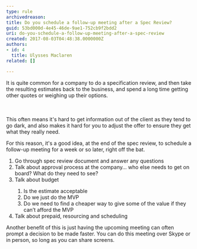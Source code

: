 ```yaml
---
type: rule
archivedreason: 
title: Do you schedule a follow-up meeting after a Spec Review?
guid: 53bd000d-4e45-46de-9ae1-752cb9f2bdd2
uri: do-you-schedule-a-follow-up-meeting-after-a-spec-review
created: 2017-08-03T04:48:38.0000000Z
authors:
- id: 4
  title: Ulysses Maclaren
related: []

---
```



It is quite common for&#160;a company to do a specification​ review, and then take the resulting estimates back to the business,&#160;and spend a long time getting other quotes or weighing up their options.<br>
<br><excerpt class='endintro'></excerpt><br>
<p>This often means it's hard to get information out of the client as they tend to go dark, and also makes it hard for you to adjust the offer to ensure they get what they really need.&#160;<br></p><p>For this reason, it's a good idea, at the end of the spec review, to schedule a follow-up meeting for a week or so later, right off the bat.&#160;<br></p><p><ol><li>Go through spec review document and answer any questions<br></li><li>Talk about approval process at the company… who else needs to get on board? What do they need to see?<br></li><li>Talk about budget<br></li><ol><li>Is the estimate acceptable</li><li>Do we just do the MVP</li><li>Do we need to find a cheaper way to give some of the value if they can’t afford the MVP</li></ol><li>Talk about prepaid, resourcing and scheduling<br></li></ol><div>Another benefit of this&#160;is just having the upcoming meeting can often prompt a decision to be made faster. You can do this meeting over Skype or in person, so long as you can share screens.<br></div></p>



